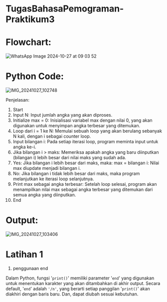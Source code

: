 # TugasBahasaPemograman-Praktikum3
# Flowchart:
﻿![WhatsApp Image 2024-10-27 at 09 03 52](https://github.com/user-attachments/assets/3b5f79df-da1b-4e95-a34f-90fd5ddbfac4)

# Python Code:
![IMG_20241027_102748](https://github.com/user-attachments/assets/44bacba6-daa0-46d1-9a10-d0257afd473c)

Penjelasan:
1. Start
2. Input N: Input jumlah angka yang akan diproses.
3. Initialize max = 0: Inisialisasi variabel max dengan nilai 0, yang akan digunakan untuk menyimpan angka terbesar yang ditemukan.
4. Loop dari i = 1 ke N: Memulai sebuah loop yang akan berulang sebanyak N kali, dengan i sebagai counter loop.
5. Input bilangan i: Pada setiap iterasi loop, program meminta input untuk angka ke-i.
6. Jika bilangan i > maks: Memeriksa apakah angka yang baru diinputkan (bilangan i) lebih besar dari nilai maks yang sudah ada.
7. Yes: Jika bilangan i lebih besar dari maks, maka:
          max = bilangan i: Nilai max diupdate menjadi bilangan i.
8. No: Jika bilangan i tidak lebih besar dari maks, maka program melanjutkan ke iterasi loop selanjutnya.
9. Print max sebagai angka terbesar: Setelah loop selesai, program akan menampilkan nilai max sebagai angka terbesar yang ditemukan dari semua angka yang diinputkan.
10. End

# Output:
![IMG_20241027_103406](https://github.com/user-attachments/assets/8fb66cbb-e558-482e-82ff-f5c153384301)

# Latihan 1

1. penggunaan end

Dalam Python, fungsi '`print()`' memiliki parameter '`end`' yang digunakan untuk menentukan karakter yang akan ditambahkan di akhir output. Secara default, '`end`' adalah `'/n'`, yang berarti setiap panggilan '`print()`' akan diakhiri dengan baris baru. Dan, dapat diubah sesuai kebutuhan.
